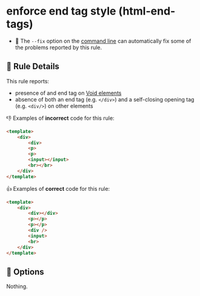 # enforce end tag style (html-end-tags)

- :wrench: The `--fix` option on the [command line](http://eslint.org/docs/user-guide/command-line-interface#fix) can automatically fix some of the problems reported by this rule.

## :book: Rule Details

This rule reports:

- presence of and end tag on [Void elements](https://www.w3.org/TR/html51/syntax.html#void-elements)
- absence of both an end tag (e.g. `</div>`) and a self-closing opening tag (e.g. `<div/>`) on other elements

:-1: Examples of **incorrect** code for this rule:

```html
<template>
    <div>
        <div>
        <p>
        <p>
        <input></input>
        <br></br>
    </div>
</template>
```

:+1: Examples of **correct** code for this rule:

```html
<template>
    <div>
        <div></div>
        <p></p>
        <p></p>
        <div />
        <input>
        <br>
    </div>
</template>
```

## :wrench: Options

Nothing.

